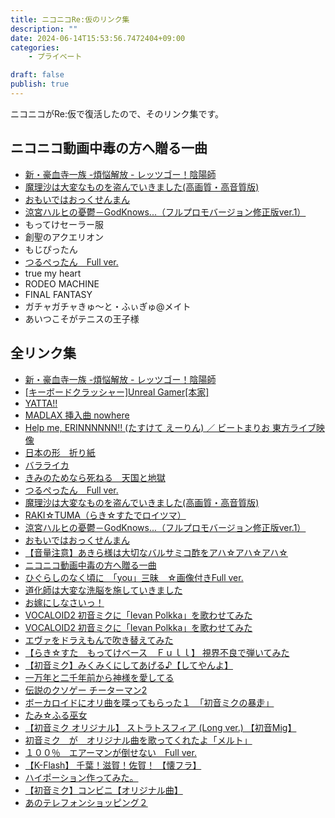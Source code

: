 ```yaml
---
title: ニコニコRe:仮のリンク集
description: ""
date: 2024-06-14T15:53:56.7472404+09:00
categories:
    - プライベート

draft: false
publish: true
---
```


ニコニコがRe:仮で復活したので、そのリンク集です。

## ニコニコ動画中毒の方へ贈る一曲

- [新・豪血寺一族 -煩悩解放 - レッツゴー！陰陽師](https://www.nicovideo.jp/watch_tmp/sm9)
- [魔理沙は大変なものを盗んでいきました(高画質・高音質版)](https://www.nicovideo.jp/watch_tmp/sm201996)
- [おもいではおっくせんまん](https://www.nicovideo.jp/watch_tmp/sm369808)
- [涼宮ハルヒの憂鬱－GodKnows...（フルプロモバージョン修正版ver.1）](https://www.nicovideo.jp/watch_tmp/sm350258)
- もってけセーラー服
- 創聖のアクエリオン
- もじぴったん
- [つるぺったん　Full ver.](https://www.nicovideo.jp/watch_tmp/sm183036)
- true my heart
- RODEO MACHINE
- FINAL FANTASY
- ガチャガチャきゅ〜と・ふぃぎゅ@メイト
- あいつこそがテニスの王子様

## 全リンク集

- [新・豪血寺一族 -煩悩解放 - レッツゴー！陰陽師](https://www.nicovideo.jp/watch_tmp/sm9)
- [[キーボードクラッシャー]Unreal Gamer[本家]](https://www.nicovideo.jp/watch_tmp/sm167)
- [YATTA!!](https://www.nicovideo.jp/watch_tmp/sm18061)
- [MADLAX 挿入曲 nowhere](https://www.nicovideo.jp/watch_tmp/sm22396)
- [Help me, ERINNNNNN!! (たすけて えーりん) ／ ビートまりお 東方ライブ映像](https://www.nicovideo.jp/watch_tmp/sm26998)
- [日本の形　折り紙](https://www.nicovideo.jp/watch_tmp/sm58031)
- [バラライカ](https://www.nicovideo.jp/watch_tmp/sm87799)
- [きみのためなら死ねる　天国と地獄](https://www.nicovideo.jp/watch_tmp/sm150712)
- [つるぺったん　Full ver.](https://www.nicovideo.jp/watch_tmp/sm183036)
- [魔理沙は大変なものを盗んでいきました(高画質・高音質版)](https://www.nicovideo.jp/watch_tmp/sm201996)
- [RAKI☆TUMA（らき☆すたでロイツマ）](https://www.nicovideo.jp/watch_tmp/sm253523)
- [涼宮ハルヒの憂鬱－GodKnows...（フルプロモバージョン修正版ver.1）](https://www.nicovideo.jp/watch_tmp/sm350258)
- [おもいではおっくせんまん](https://www.nicovideo.jp/watch_tmp/sm369808)
- [【音量注意】あきら様は大切なバルサミコ酢をアハ☆アハ☆アハ☆](https://www.nicovideo.jp/watch_tmp/sm395323)
- [ニコニコ動画中毒の方へ贈る一曲](https://www.nicovideo.jp/watch_tmp/sm405303)
- [ひぐらしのなく頃に　「you」三昧　☆画像付きFull ver.](https://www.nicovideo.jp/watch_tmp/sm590449)
- [道化師は大変な洗脳を施していきました](https://www.nicovideo.jp/watch_tmp/sm593231)
- [お嫁にしなさいっ！](https://www.nicovideo.jp/watch_tmp/sm790566)
- [VOCALOID2 初音ミクに「Ievan Polkka」を歌わせてみた](https://www.nicovideo.jp/watch_tmp/sm982882)
- [VOCALOID2 初音ミクに「Ievan Polkka」を歌わせてみた](https://www.nicovideo.jp/watch_tmp/sm982882)
- [エヴァをドラえもんで吹き替えてみた](https://www.nicovideo.jp/watch_tmp/sm989809)
- [【らき☆すた　もってけベース　Ｆｕｌｌ】 視界不良で弾いてみた](https://www.nicovideo.jp/watch_tmp/sm1042065)
- [【初音ミク】みくみくにしてあげる♪【してやんよ】](https://www.nicovideo.jp/watch_tmp/sm1097445)
- [一万年と二千年前から神様を愛してる](https://www.nicovideo.jp/watch_tmp/sm1104006)
- [伝説のクソゲー チーターマン2](https://www.nicovideo.jp/watch_tmp/sm1289422)
- [ボーカロイドにオリ曲を喋ってもらった１　「初音ミクの暴走」](https://www.nicovideo.jp/watch_tmp/sm1342044)
- [たみ☆ふる巫女](https://www.nicovideo.jp/watch_tmp/sm1413044)
- [【初音ミク オリジナル】 ストラトスフィア (Long ver.) 【初音Mig】](https://www.nicovideo.jp/watch_tmp/sm1613775)
- [初音ミク　が　オリジナル曲を歌ってくれたよ「メルト」](https://www.nicovideo.jp/watch_tmp/sm1715919?s=06)
- [１００％　エアーマンが倒せない　Full ver.](https://www.nicovideo.jp/watch_tmp/sm1787131)
- [【K-Flash】 千葉！滋賀！佐賀！ 【懐フラ】](https://www.nicovideo.jp/watch_tmp/sm1886770)
- [ハイポーション作ってみた。](https://www.nicovideo.jp/watch_tmp/sm1890440)
- [【初音ミク】コンビニ【オリジナル曲】](https://www.nicovideo.jp/watch_tmp/sm1908098)
- [あのテレフォンショッピング２](https://www.nicovideo.jp/watch_tmp/sm1915494)
